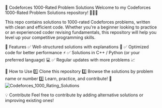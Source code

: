🚀 Codeforces 1000-Rated Problem Solutions
Welcome to my Codeforces 1000-Rated Problem Solutions repository! 👨‍💻📌

This repo contains solutions to 1000-rated Codeforces problems, written with clean and efficient code. Whether you're a beginner looking to practice or an experienced coder revising fundamentals, this repository will help you level up your competitive programming skills.


📌 Features
✅ Well-structured solutions with explanations 📖
✅ Optimized code for better performance ⚡
✅ Solutions in C++ / Python (or your preferred language) 💻
✅ Regular updates with more problems 📈

📂 How to Use
1️⃣ Clone this repository
2️⃣ Browse the solutions by problem name or number
3️⃣ Learn, practice, and contribute! 🤝![Codeforces_1000_Rating_Solutions](https://github.com/user-attachments/assets/50c6ca98-e77c-40a9-91d3-06dde01513f0)


💡 Contribute
Feel free to contribute by adding alternative solutions or improving existing ones!


